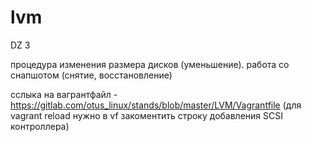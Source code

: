 # lvm
DZ 3

процедура изменения размера дисков (уменьшение).
работа со снапшотом (снятие, восстановление)

сслыка на вагрантфайл - https://gitlab.com/otus_linux/stands/blob/master/LVM/Vagrantfile 
(для vagrant reload нужно в vf закоментить строку добавления SCSI  контроллера)
